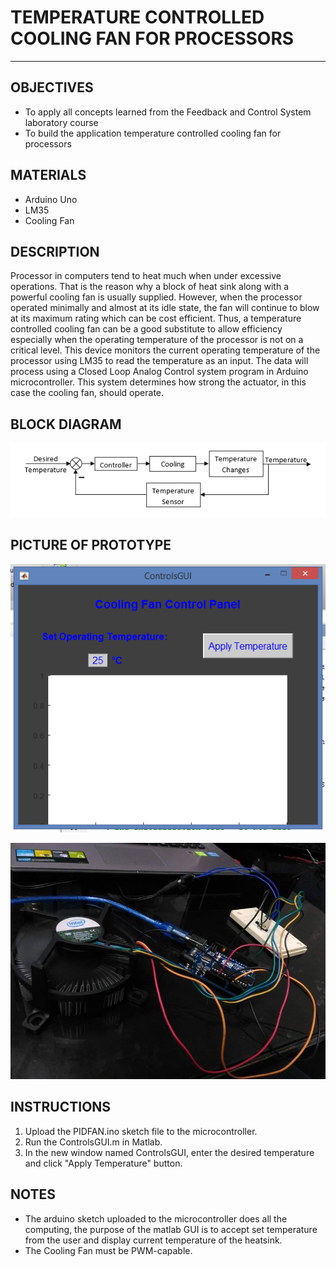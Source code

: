 # TEMPERATURE CONTROLLED COOLING FAN FOR PROCESSORS
---

## OBJECTIVES

- To apply all concepts learned from the Feedback and Control System laboratory course
- To build the application temperature controlled cooling fan for processors


## MATERIALS

- Arduino Uno
- LM35
- Cooling Fan


## DESCRIPTION

Processor in computers tend to heat much when under excessive operations. That is the reason why a block of heat sink along with a powerful cooling fan is usually supplied. However, when the processor operated minimally and almost at its idle state, the fan will continue to blow at its maximum rating which can be cost efficient. Thus, a temperature controlled cooling fan can be a good substitute to allow efficiency especially when the operating temperature of the processor is not on a critical level.
This device monitors the current operating temperature of the processor using LM35 to read the temperature as an input. The data will process using a Closed Loop Analog Control system program in Arduino microcontroller. This system determines how strong the actuator, in this case the cooling fan, should operate.


## BLOCK DIAGRAM

![alt text][Block Diagram]


## PICTURE OF PROTOTYPE

![alt text][GUI]


![alt text][Prototype]


## INSTRUCTIONS

1. Upload the PIDFAN.ino sketch file to the microcontroller.
2. Run the ControlsGUI.m in Matlab.
3. In the new window named ControlsGUI, enter the desired temperature and click "Apply Temperature" button.


## NOTES

- The arduino sketch uploaded to the microcontroller does all the computing, the purpose of the matlab GUI is to accept set temperature from the user and display current temperature of the heatsink.
- The Cooling Fan must be PWM-capable.



[Block Diagram]: https://github.com/tanpatrickf/PID-Cooling-Fan/blob/main/Images/Block%20Diagram.png "Block Diagram"
[GUI]: https://github.com/tanpatrickf/PID-Cooling-Fan/blob/main/Images/Matlab%20GUI.png "GUI"
[Prototype]: https://github.com/tanpatrickf/PID-Cooling-Fan/blob/main/Images/Protoype%20Picture.jpg "Prototype"
